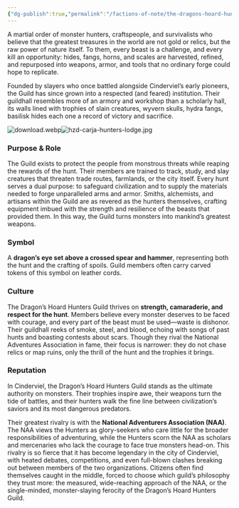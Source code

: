 ```yaml
---
{"dg-publish":true,"permalink":"/factions-of-note/the-dragons-hoard-hunters-guild/"}
---
```


A martial order of monster hunters, craftspeople, and survivalists who believe that the greatest treasures in the world are not gold or relics, but the raw power of nature itself. To them, every beast is a challenge, and every kill an opportunity: hides, fangs, horns, and scales are harvested, refined, and repurposed into weapons, armor, and tools that no ordinary forge could hope to replicate.

Founded by slayers who once battled alongside Cinderviel’s early pioneers, the Guild has since grown into a respected (and feared) institution. Their guildhall resembles more of an armory and workshop than a scholarly hall, its walls lined with trophies of slain creatures, wyvern skulls, hydra fangs, basilisk hides each one a record of victory and sacrifice.

![download.webp](/img/user/download.webp)![hzd-carja-hunters-lodge.jpg](/img/user/hzd-carja-hunters-lodge.jpg)

### **Purpose & Role**
The Guild exists to protect the people from monstrous threats while reaping the rewards of the hunt. Their members are trained to track, study, and slay creatures that threaten trade routes, farmlands, or the city itself. Every hunt serves a dual purpose: to safeguard civilization and to supply the materials needed to forge unparalleled arms and armor. Smiths, alchemists, and artisans within the Guild are as revered as the hunters themselves, crafting equipment imbued with the strength and resilience of the beasts that provided them. In this way, the Guild turns monsters into mankind’s greatest weapons.
### **Symbol**
A **dragon’s eye set above a crossed spear and hammer**, representing both the hunt and the crafting of spoils. Guild members often carry carved tokens of this symbol on leather cords.
### **Culture**
The Dragon’s Hoard Hunters Guild thrives on **strength, camaraderie, and respect for the hunt**. Members believe every monster deserves to be faced with courage, and every part of the beast must be used—waste is dishonor. Their guildhall reeks of smoke, steel, and blood, echoing with songs of past hunts and boasting contests about scars. Though they rival the National Adventures Association in fame, their focus is narrower: they do not chase relics or map ruins, only the thrill of the hunt and the trophies it brings.

### **Reputation**
In Cinderviel, the Dragon’s Hoard Hunters Guild stands as the ultimate authority on monsters. Their trophies inspire awe, their weapons turn the tide of battles, and their hunters walk the fine line between civilization’s saviors and its most dangerous predators.

Their greatest rivalry is with the **National Adventurers Association (NAA)**. The NAA views the Hunters as glory-seekers who care little for the broader responsibilities of adventuring, while the Hunters scorn the NAA as scholars and mercenaries who lack the courage to face true monsters head-on. This rivalry is so fierce that it has become legendary in the city of Cinderviel, with heated debates, competitions, and even full-blown clashes breaking out between members of the two organizations. Citizens often find themselves caught in the middle, forced to choose which guild’s philosophy they trust more: the measured, wide-reaching approach of the NAA, or the single-minded, monster-slaying ferocity of the Dragon’s Hoard Hunters Guild.